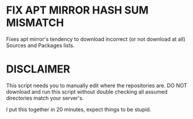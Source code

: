 FIX APT MIRROR HASH SUM MISMATCH
================================

Fixes apt mirror's tendency to download incorrect (or not download at all)
Sources and Packages lists.

DISCLAIMER
==========

This script needs you to manually edit where the repositories are. DO
NOT download and run this script without double checking all assumed
directories match your server's.

I put this together in 20 minutes, expect things to be stupid.
